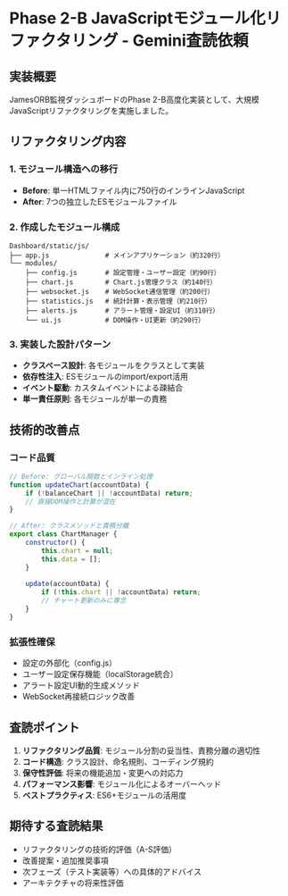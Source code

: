 # Phase 2-B JavaScriptモジュール化リファクタリング - Gemini査読依頼

## 実装概要
JamesORB監視ダッシュボードのPhase 2-B高度化実装として、大規模JavaScriptリファクタリングを実施しました。

## リファクタリング内容

### 1. モジュール構造への移行
- **Before**: 単一HTMLファイル内に750行のインラインJavaScript
- **After**: 7つの独立したESモジュールファイル

### 2. 作成したモジュール構成
```
Dashboard/static/js/
├── app.js              # メインアプリケーション（約320行）
└── modules/
    ├── config.js       # 設定管理・ユーザー設定（約90行）
    ├── chart.js        # Chart.js管理クラス（約140行）
    ├── websocket.js    # WebSocket通信管理（約200行）
    ├── statistics.js   # 統計計算・表示管理（約210行）
    ├── alerts.js       # アラート管理・設定UI（約310行）
    └── ui.js           # DOM操作・UI更新（約290行）
```

### 3. 実装した設計パターン
- **クラスベース設計**: 各モジュールをクラスとして実装
- **依存性注入**: ESモジュールのimport/export活用
- **イベント駆動**: カスタムイベントによる疎結合
- **単一責任原則**: 各モジュールが単一の責務

## 技術的改善点

### コード品質
```javascript
// Before: グローバル関数とインライン処理
function updateChart(accountData) { 
    if (!balanceChart || !accountData) return;
    // 直接DOM操作と計算が混在
}

// After: クラスメソッドと責務分離
export class ChartManager {
    constructor() {
        this.chart = null;
        this.data = [];
    }
    
    update(accountData) {
        if (!this.chart || !accountData) return;
        // チャート更新のみに専念
    }
}
```

### 拡張性確保
- 設定の外部化（config.js）
- ユーザー設定保存機能（localStorage統合）
- アラート設定UI動的生成メソッド
- WebSocket再接続ロジック改善

## 査読ポイント

1. **リファクタリング品質**: モジュール分割の妥当性、責務分離の適切性
2. **コード構造**: クラス設計、命名規則、コーディング規約
3. **保守性評価**: 将来の機能追加・変更への対応力
4. **パフォーマンス影響**: モジュール化によるオーバーヘッド
5. **ベストプラクティス**: ES6+モジュールの活用度

## 期待する査読結果
- リファクタリングの技術的評価（A-S評価）
- 改善提案・追加推奨事項
- 次フェーズ（テスト実装等）への具体的アドバイス
- アーキテクチャの将来性評価